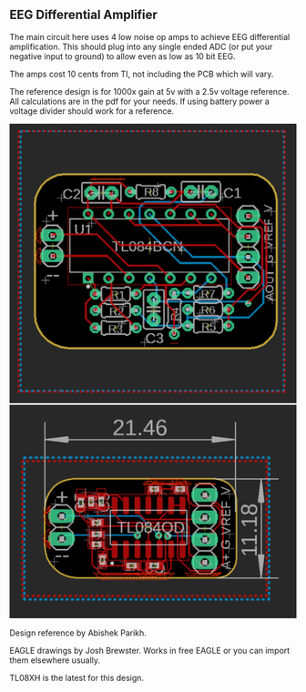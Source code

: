 ## EEG Differential Amplifier

The main circuit here uses 4 low noise op amps to achieve EEG differential amplification. This should plug into any single ended ADC (or put your negative input to ground) to allow even as low as 10 bit EEG.

The amps cost 10 cents from TI, not including the PCB which will vary.

The reference design is for 1000x gain at 5v with a 2.5v voltage reference. All calculations are in the pdf for your needs. If using battery power a voltage divider should work for a reference. 

![amp](./amp.PNG)
![amp2](./ampSMT.PNG)

Design reference by Abishek Parikh.

EAGLE drawings by Josh Brewster. Works in free EAGLE or you can import them elsewhere usually.

TL08XH is the latest for this design.

